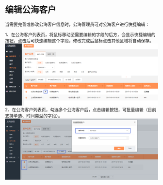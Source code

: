 # 编辑公海客户

当需要完善或修改公海客户信息时，公海管理员可对公海客户进行快捷编辑：

1、在公海客户列表页，将鼠标移动至需要编辑的字段的后方，会显示快捷编辑的按钮，点击后可快速编辑这个字段，修改完成后鼠标点击其他区域将自动保存。![](/assets/lix客户公海编辑.png)2、在公海客户列表页，勾选多个公海客户后，点击编辑按钮，可批量编辑（目前支持单选、时间类型的字段）。![](/assets/lix客户公海勾选编辑.png)

